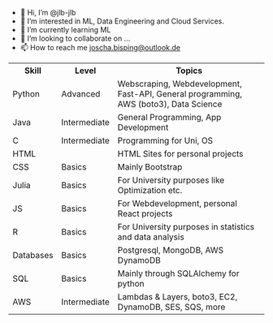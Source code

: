 - 👋 Hi, I’m @jlb-jlb
- 👀 I’m interested in ML, Data Engineering and Cloud Services.
- 🌱 I’m currently learning ML
- 💞️ I’m looking to collaborate on ...
- 📫 How to reach me joscha.bisping@outlook.de

<div>

<table>
<tr>
<th>Skill</th>
<th>Level</th>
<th>Topics</th>
</tr>
<tr>
<td>Python</td>
<td>Advanced</td>
<td>Webscraping, Webdevelopment, Fast-API, General programming, AWS (boto3), Data Science</td>
</tr>
<tr>
<td>Java</td>
<td>Intermediate</td>
<td>General Programming, App Development</td>
</tr>
<tr>
<td>C</td><td>Intermediate</td><td>Programming for Uni, OS</td>
</tr>
<tr>
<td>HTML</td><td></td><td>HTML Sites for personal projects</td>
</tr>
<tr>
<td>CSS</td><td>Basics</td><td>Mainly Bootstrap</td>
</tr>
<tr>
<td>Julia</td><td>Basics</td><td>For University purposes like Optimization etc.</td>
</tr>
<tr>
<td>JS</td><td>Basics</td><td>For Webdevelopment, personal React projects</td>
</tr>
<tr>
<td>R</td><td>Basics</td><td>For University purposes in statistics and data analysis</td>
</tr>
<tr>
<td>Databases</td><td>Basics</td><td>Postgresql, MongoDB, AWS DynamoDB</td>
</tr>
<tr>
<td>SQL</td><td>Basics</td><td>Mainly through SQLAlchemy for python</td>
</tr>
<tr>
<td>AWS</td><td>Intermediate</td><td>Lambdas & Layers, boto3, EC2, DynamoDB, SES, SQS, more</td>
</tr>

</table>
</div>

<!---
jlb-jlb/jlb-jlb is a ✨ special ✨ repository because its `README.md` (this file) appears on your GitHub profile.
You can click the Preview link to take a look at your changes.
--->
